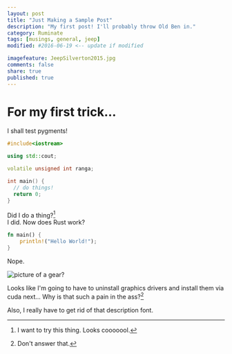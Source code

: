 ```yaml
---
layout: post
title: "Just Making a Sample Post"
description: "My first post! I'll probably throw Old Ben in."
category: Ruminate
tags: [musings, general, jeep]
modified: #2016-06-19 <-- update if modified

imagefeature: JeepSilverton2015.jpg
comments: false
share: true
published: true
---
```


# For my first trick...

I shall test pygments!

```c++
#include<iostream>

using std::cout;

volatile unsigned int ranga;

int main() {
  // do things!
  return 0;
}
```

Did I do a thing?[^1]  
I did. Now does Rust work?

```Rust
fn main() {
    println!("Hello World!");
}
```  
Nope.

![picture of a gear?](/images/Gears-Header.jpg)

Looks like I'm going to have to uninstall graphics drivers and install them via cuda next... Why is that such a pain in the ass?[^2]

Also, I really have to get rid of that description font.

[^1]: I want to try this thing. Looks cooooool.
[^2]: Don't answer that.
